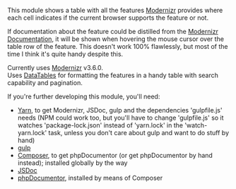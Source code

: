 This module shows a table with all the features [Modernizr](https://modernizr.com) provides where each cell indicates
if the current browser supports the feature or not.

If documentation about the feature could be distilled from the [Modernizr Documentation](https://modernizr.com/docs), it
will be shown when hovering the mouse cursor over the table row of the feature. This doesn't work 100% flawlessly, but
most of the time I think it's quite handy despite this.

Currently uses [Modernizr](https://modernizr.com) v3.6.0.<br/>
Uses [DataTables](https://www.datatables.net) for formatting the features in a handy table with search capability and
pagination.

If you're further developing this module, you'll need:
- [Yarn](https://yarnpkg.com), to get Modernizr, JSDoc, gulp and the dependencies 'gulpfile.js' needs (NPM could work
  too, but you'll have to change 'gulpfile.js' so it watches 'package-lock.json' instead of 'yarn.lock' in the
  'watch-yarn.lock' task, unless you don't care about gulp and want to do stuff by hand)
- [gulp](https://gulpjs.com)
- [Composer](https://getcomposer.org), to get phpDocumentor (or get phpDocumentor by hand instead); installed globally
  by the way
- [JSDoc](https://github.com/jsdoc3/jsdoc)
- [phpDocumentor](https://phpdoc.org), installed by means of Composer
